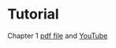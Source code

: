 # Tutorial

Chapter 1 [pdf file](./tutorial/chapter-1.pdf) and [YouTube](https://youtu.be/9FBDda0NCwo)
